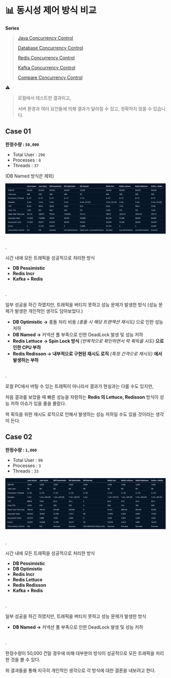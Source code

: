 # 📊 동시성 제어 방식 비교

**Series**
> [Java Concurrency Control](https://data-make.tistory.com/790)
>
> [Database Concurrency Control](https://data-make.tistory.com/791)
>
> [Redis Concurrency Control](https://data-make.tistory.com/792)
>
> [Kafka Concurrency Control](https://data-make.tistory.com/793)
>
> [Compare Concurrency Control](https://data-make.tistory.com/794)

⚠️ 
> 로컬에서 테스트한 결과이고,
> 
> 서버 환경과 여러 요인들에 의해 결과가 달라질 수 있고, 정확하지 않을 수 있습니다.

## Case 01

**한정수량 : `50,000`**

- Total User : `296`
- Processes : `8`
- Threads : `37`

(DB Named 방식은 제외)

![Result](https://github.com/jihunparkme/blog/blob/0f52180eb07cdddf77a1c351ad06600ae7d5cad7/img/concurrency/compare-1.png?raw=true 'Result')

<br/>.<br/>

시간 내에 모든 트래픽을 성공적으로 처리한 방식

- **DB Pessimistic**
- **Redis Incr**
- **Kafka + Redis**

<br/>.<br/>

일부 성공을 하긴 하였지만, 트래픽을 버티지 못하고 성능 문제가 발생한 방식 (성능 문제가 발생한 개인적인 생각도 담아보았다.)

- **DB Optimistic →** 충돌 처리 비용 *(충돌 시 해당 트랜잭션 재시도)* 으로 인한 성능 저하
- **DB Named →** 커넥션 풀 부족으로 인한 DeadLock 발생 및 성능 저하
- **Redis Lettuce → Spin Lock 방식** *(반복적으로 확인하면서 락 획득을 시도)* **으로 인한 CPU 부하**
- **Redis Redisson → 내부적으로 구현된 재시도 로직** *(특정 간격으로 재시도)* **에서 발생하는 부하**

<br/>.<br/>

로컬 PC에서 버틸 수 있는 트래픽이 아니라서 결과가 현실과는 다를 수도 있지만,

처음 결과를 보았을 때 빠른 성능을 자랑하는 **Redis 의 Lettuce, Redisson** 방식이 성능 저하 이슈가 있을 줄을 몰랐다.

락 획득을 위한 재시도 로직으로 인해서 발생하는 성능 저하일 수도 있을 것이라는 생각이 든다.

## Case 02

**한정수량 : `1,000`**

- Total User : `99`
- Processes : `3`
- Threads : `33`

![Result](https://github.com/jihunparkme/blog/blob/0f52180eb07cdddf77a1c351ad06600ae7d5cad7/img/concurrency/compare-2.png?raw=true 'Result')

<br/>.<br/>

시간 내에 모든 트래픽을 성공적으로 처리한 방식

- **DB Pessimistic**
- **DB Optimistic**
- **Redis Incr**
- **Redis Lettuce**
- **Redis Redisson**
- **Kafka + Redis**

<br/>.<br/>

일부 성공을 하긴 하였지만, 트래픽을 버티지 못하고 성능 문제가 발생한 방식

- **DB Named →** 커넥션 풀 부족으로 인한 DeadLock 발생 및 성능 저하

<br/>.<br/>

한정수량이 50,000 건일 경우에 비해 대부분의 방식이 성공적으로 모든 트래픽을 처리한 것을 볼 수 있다.

위 결과들을 통해 지극히 개인적인 생각으로 각 방식에 대한 결론을 내보려고 한다.

